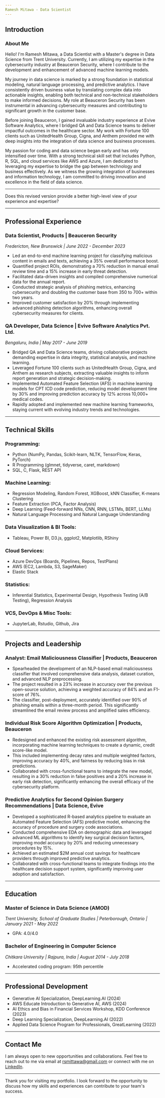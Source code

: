 ```yaml
---
Ramesh Mitawa - Data Scientist
---
```


## Introduction

### About Me

Hello! I'm Ramesh Mitawa, a Data Scientist with a Master's degree in Data Science from Trent University. Currently, I am utilizing my expertise in the cybersecurity industry at Beauceron Security, where I contribute to the development and enhancement of advanced machine learning models.

My journey in data science is marked by a strong foundation in statistical modeling, natural language processing, and predictive analytics. I have consistently driven business value by translating complex data into actionable insights, enabling both technical and non-technical stakeholders to make informed decisions. My role at Beauceron Security has been instrumental in advancing cybersecurity measures and contributing to significant growth in the customer base.

Before joining Beauceron, I gained invaluable industry experience at Evive Software Analytics, where I bridged QA and Data Science teams to deliver impactful outcomes in the healthcare sector. My work with Fortune 100 clients such as UnitedHealth Group, Cigna, and Anthem provided me with deep insights into the integration of data science and business processes.

My passion for coding and data science began early and has only intensified over time. With a strong technical skill set that includes Python, R, SQL, and cloud services like AWS and Azure, I am dedicated to leveraging my expertise to bridge the gap between technology and business effectively. As we witness the growing integration of businesses and information technology, I am committed to driving innovation and excellence in the field of data science.

---

Does this revised version provide a better high-level view of your experience and expertise?

---

## Professional Experience

### Data Scientist, Products | Beauceron Security

_Fredericton, New Brunswick | June 2022 - December 2023_

- Led an end-to-end machine learning project for classifying malicious content in emails and texts, achieving a 35% overall performance boost.
- Quantified project ROIs, demonstrating a 70% reduction in manual email review time and a 15% increase in early threat detection.
- Facilitated data-driven insights and compiled comprehensive numerical data for the annual report.
- Conducted strategic analysis of phishing metrics, enhancing cybersecurity and doubling the customer base from 350 to 700+ within two years.
- Improved customer satisfaction by 20% through implementing advanced phishing detection algorithms, enhancing overall cybersecurity measures for clients.

### QA Developer, Data Science | Evive Software Analytics Pvt. Ltd.

_Bengaluru, India | May 2017 - June 2019_

- Bridged QA and Data Science teams, driving collaborative projects demanding expertise in data integrity, statistical analysis, and machine learning.
- Leveraged Fortune 100 clients such as UnitedHealth Group, Cigna, and Anthem as research subjects, extracting valuable insights to inform report generation and strategic decision-making.
- Implemented Automated Feature Selection (AFS) in machine learning models for CPT ICD code prediction, reducing model development time by 30% and improving prediction accuracy by 12% across 10,000+ medical codes.
- Rapidly adopted and implemented new machine learning frameworks, staying current with evolving industry trends and technologies.

---

## Technical Skills

### Programming:

- Python (NumPy, Pandas, Scikit-learn, NLTK, TensorFlow, Keras, PyTorch)
- R Programming (glmnet, tidyverse, caret, markdown)
- SQL, C, Flask, REST API

### Machine Learning:

- Regression Modeling, Random Forest, XGBoost, kNN Classifier, K-means Clustering
- Feature Extraction (PCA, Factor Analysis)
- Deep Learning (Feed-forward NNs, CNN, RNN, LSTMs, BERT, LLMs)
- Natural Language Processing and Natural Language Understanding

### Data Visualization & BI Tools:

- Tableau, Power BI, D3.js, ggplot2, Matplotlib, RShiny

### Cloud Services:

- Azure DevOps (Boards, Pipelines, Repos, TestPlans)
- AWS (EC2, Lambda, S3, SageMaker)
- Elastic Stack

### Statistics:

- Inferential Statistics, Experimental Design, Hypothesis Testing (A/B Testing), Regression Analysis

### VCS, DevOps & Misc Tools:

- JupyterLab, Rstudio, Github, Jira

---

## Projects and Leadership

### Analyst: Email Maliciousness Classifier | Products, Beauceron

- Spearheaded the development of an NLP-based email maliciousness classifier that involved comprehensive data analysis, dataset curation, and advanced NLP preprocessing.
- The project resulted in a 23% increase in accuracy over the previous open-source solution, achieving a weighted accuracy of 84% and an F1-score of 76%.
- The classifier, post-deployment, accurately identified over 90% of phishing emails within a three-month period. This significantly streamlined the email review process and amplified sales efficiency.

### Individual Risk Score Algorithm Optimization | Products, Beauceron

- Redesigned and enhanced the existing risk assessment algorithm, incorporating machine learning techniques to create a dynamic, credit score-like model.
- This included implementing decay rates and multiple weighted factors, improving accuracy by 40%, and fairness by reducing bias in risk predictions.
- Collaborated with cross-functional teams to integrate the new model, resulting in a 30% reduction in false positives and a 20% increase in early risk detection, significantly enhancing the overall efficacy of the cybersecurity platform.

### Predictive Analytics for Second Opinion Surgery Recommendations | Data Science, Evive

- Developed a sophisticated R-based analytics pipeline to evaluate an Automated Feature Selection (AFS) predictive model, enhancing the accuracy of procedure and surgery code associations.
- Conducted comprehensive EDA on demographic data and leveraged advanced ML algorithms to identify key surgical decision factors, improving model accuracy by 20% and reducing unnecessary procedures by 15%.
- Achieved an estimated $2M annual cost savings for healthcare providers through improved predictive analytics.
- Collaborated with cross-functional teams to integrate findings into the healthcare decision support system, significantly improving user adoption and satisfaction.

---

## Education

### Master of Science in Data Science (AMOD)

_Trent University, School of Graduate Studies | Peterborough, Ontario | January 2021 - May 2022_

- GPA: 4.0/4.0

### Bachelor of Engineering in Computer Science

_Chitkara University | Rajpura, India | August 2014 - July 2018_

- Accelerated coding program: 95th percentile

---

## Professional Development

- Generative AI Specialization, DeepLearning.AI (2024)
- AWS Educate Introduction to Generative AI, AWS (2024)
- AI Ethics and Bias in Financial Services Workshop, KDD Conference (2023)
- Deep Learning Specialization, DeepLearning.AI (2022)
- Applied Data Science Program for Professionals, GreatLearning (2022)

---

## Contact Me

I am always open to new opportunities and collaborations. Feel free to reach out to me via email at rsmittawa@gmail.com or connect with me on [LinkedIn](https://www.linkedin.com).

---

Thank you for visiting my portfolio. I look forward to the opportunity to discuss how my skills and experiences can contribute to your team's success.
